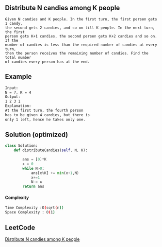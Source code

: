 ## Distribute N candies among K people
```
Given N candies and K people. In the first turn, the first person gets 1 candy, 
the second gets 2 candies, and so on till K people. In the next turn, the first 
person gets K+1 candies, the second person gets K+2 candies and so on. If the 
number of candies is less than the required number of candies at every turn, 
then the person receives the remaining number of candies. Find the total number 
of candies every person has at the end.
```

## Example 
```bash
Input:
N = 7, K = 4
Output:
1 2 3 1
Explanation:
At the first turn, the fourth person
has to be given 4 candies, but there is
only 1 left, hence he takes only one. 

```

## Solution (optimized)

```python
class Solution:
    def distributeCandies(self, N, K):
        
        ans = [0]*K
        x = 0
        while N>0:
            ans[x%K] += min(x+1,N)
            x+=1
            N-= x
        return ans

```
#### Complexity
```bash
Time Complexity :O(sqrt(n))
Space Complexity : O(1)

```

## LeetCode
[Distribute N candies among K people](https://practice.geeksforgeeks.org/problems/distribute-n-candies/1?page=1&difficulty[]=1&difficulty[]=2&status[]=unsolved&category[]=Binary%20Search&sortBy=submissions)
